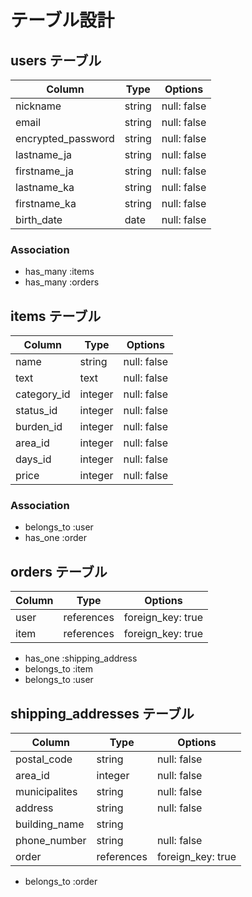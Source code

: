 # テーブル設計

## users テーブル

| Column              | Type   | Options     |
| ------------        | ------ | ----------- |
| nickname            | string | null: false |
| email               | string | null: false |
| encrypted_password  | string | null: false |
| lastname_ja         | string | null: false |
| firstname_ja        | string | null: false |
| lastname_ka         | string | null: false |
| firstname_ka        | string | null: false |
| birth_date          | date   | null: false |

### Association

- has_many :items
- has_many :orders

## items テーブル

| Column       | Type     | Options      |
| ------------ | ---------| ------------ |
| name         | string   | null: false  |
| text         | text     | null: false  |
| category_id  | integer  | null: false  |
| status_id    | integer  | null: false  |
| burden_id    | integer  | null: false  |
| area_id      | integer  | null: false  |
| days_id      | integer  | null: false  |
| price        | integer  | null: false  |


### Association

- belongs_to :user
- has_one :order

## orders テーブル

| Column  | Type       | Options           |
| ------- | ---------- | ----------------- |
| user    | references | foreign_key: true |
| item    | references | foreign_key: true |

- has_one :shipping_address
- belongs_to :item
- belongs_to :user

## shipping_addresses テーブル

| Column          | Type        | Options           |
| --------------- | ----------- | ----------------- |
| postal_code     | string      | null: false       |
| area_id         | integer     | null: false       |
| municipalites   | string      | null: false       |
| address         | string      | null: false       |
| building_name   | string      |                   |
| phone_number    | string      | null: false       |
| order           | references  | foreign_key: true |

- belongs_to :order
